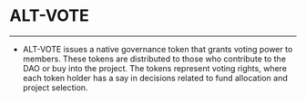 # ALT-VOTE  
---
- ALT-VOTE issues a native governance token that grants voting power to members. These tokens are distributed to those who contribute to the DAO or buy into the project. The tokens represent voting rights, where each token holder has a say in decisions related to fund allocation and project selection.